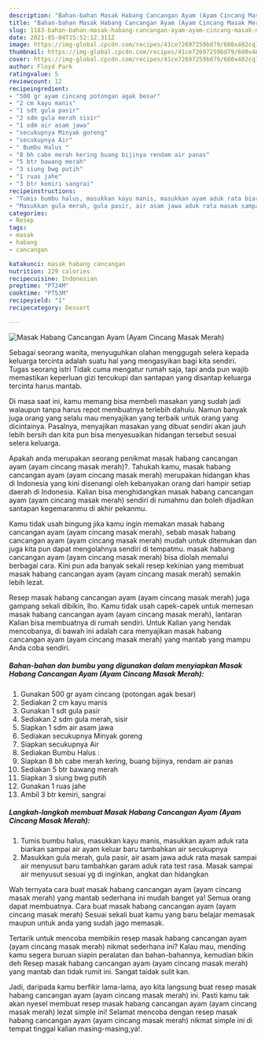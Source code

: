 ```yaml
---
description: "Bahan-bahan Masak Habang Cancangan Ayam (Ayam Cincang Masak Merah) yang nikmat dan Mudah Dibuat"
title: "Bahan-bahan Masak Habang Cancangan Ayam (Ayam Cincang Masak Merah) yang nikmat dan Mudah Dibuat"
slug: 1183-bahan-bahan-masak-habang-cancangan-ayam-ayam-cincang-masak-merah-yang-nikmat-dan-mudah-dibuat
date: 2021-05-04T15:52:12.311Z
image: https://img-global.cpcdn.com/recipes/41ce72697259bd79/680x482cq70/masak-habang-cancangan-ayam-ayam-cincang-masak-merah-foto-resep-utama.jpg
thumbnail: https://img-global.cpcdn.com/recipes/41ce72697259bd79/680x482cq70/masak-habang-cancangan-ayam-ayam-cincang-masak-merah-foto-resep-utama.jpg
cover: https://img-global.cpcdn.com/recipes/41ce72697259bd79/680x482cq70/masak-habang-cancangan-ayam-ayam-cincang-masak-merah-foto-resep-utama.jpg
author: Floyd Park
ratingvalue: 5
reviewcount: 12
recipeingredient:
- "500 gr ayam cincang potongan agak besar"
- "2 cm kayu manis"
- "1 sdt gula pasir"
- "2 sdm gula merah sisir"
- "1 sdm air asam jawa"
- "secukupnya Minyak goreng"
- "secukupnya Air"
- " Bumbu Halus "
- "8 bh cabe merah kering buang bijinya rendam air panas"
- "5 btr bawang merah"
- "3 siung bwg putih"
- "1 ruas jahe"
- "3 btr kemiri sangrai"
recipeinstructions:
- "Tumis bumbu halus, masukkan kayu manis, masukkan ayam aduk rata biarkan sampai air ayam keluar baru tambahkan air secukupnya"
- "Masukkan gula merah, gula pasir, air asam jawa aduk rata masak sampai air menyusut baru tambahkan garam aduk rata test rasa. Masak sampai air menyusut sesuai yg di inginkan, angkat dan hidangkan"
categories:
- Resep
tags:
- masak
- habang
- cancangan

katakunci: masak habang cancangan 
nutrition: 229 calories
recipecuisine: Indonesian
preptime: "PT24M"
cooktime: "PT53M"
recipeyield: "1"
recipecategory: Dessert

---
```



![Masak Habang Cancangan Ayam (Ayam Cincang Masak Merah)](https://img-global.cpcdn.com/recipes/41ce72697259bd79/680x482cq70/masak-habang-cancangan-ayam-ayam-cincang-masak-merah-foto-resep-utama.jpg)

Sebagai seorang wanita, menyuguhkan olahan menggugah selera kepada keluarga tercinta adalah suatu hal yang mengasyikan bagi kita sendiri. Tugas seorang istri Tidak cuma mengatur rumah saja, tapi anda pun wajib memastikan keperluan gizi tercukupi dan santapan yang disantap keluarga tercinta harus mantab.

Di masa  saat ini, kamu memang bisa membeli masakan yang sudah jadi walaupun tanpa harus repot membuatnya terlebih dahulu. Namun banyak juga orang yang selalu mau menyajikan yang terbaik untuk orang yang dicintainya. Pasalnya, menyajikan masakan yang dibuat sendiri akan jauh lebih bersih dan kita pun bisa menyesuaikan hidangan tersebut sesuai selera keluarga. 



Apakah anda merupakan seorang penikmat masak habang cancangan ayam (ayam cincang masak merah)?. Tahukah kamu, masak habang cancangan ayam (ayam cincang masak merah) merupakan hidangan khas di Indonesia yang kini disenangi oleh kebanyakan orang dari hampir setiap daerah di Indonesia. Kalian bisa menghidangkan masak habang cancangan ayam (ayam cincang masak merah) sendiri di rumahmu dan boleh dijadikan santapan kegemaranmu di akhir pekanmu.

Kamu tidak usah bingung jika kamu ingin memakan masak habang cancangan ayam (ayam cincang masak merah), sebab masak habang cancangan ayam (ayam cincang masak merah) mudah untuk ditemukan dan juga kita pun dapat mengolahnya sendiri di tempatmu. masak habang cancangan ayam (ayam cincang masak merah) bisa diolah memalui berbagai cara. Kini pun ada banyak sekali resep kekinian yang membuat masak habang cancangan ayam (ayam cincang masak merah) semakin lebih lezat.

Resep masak habang cancangan ayam (ayam cincang masak merah) juga gampang sekali dibikin, lho. Kamu tidak usah capek-capek untuk memesan masak habang cancangan ayam (ayam cincang masak merah), lantaran Kalian bisa membuatnya di rumah sendiri. Untuk Kalian yang hendak mencobanya, di bawah ini adalah cara menyajikan masak habang cancangan ayam (ayam cincang masak merah) yang mantab yang mampu Anda coba sendiri.

<!--inarticleads1-->

##### Bahan-bahan dan bumbu yang digunakan dalam menyiapkan Masak Habang Cancangan Ayam (Ayam Cincang Masak Merah):

1. Gunakan 500 gr ayam cincang (potongan agak besar)
1. Sediakan 2 cm kayu manis
1. Gunakan 1 sdt gula pasir
1. Sediakan 2 sdm gula merah, sisir
1. Siapkan 1 sdm air asam jawa
1. Sediakan secukupnya Minyak goreng
1. Siapkan secukupnya Air
1. Sediakan  Bumbu Halus :
1. Siapkan 8 bh cabe merah kering, buang bijinya, rendam air panas
1. Sediakan 5 btr bawang merah
1. Siapkan 3 siung bwg putih
1. Gunakan 1 ruas jahe
1. Ambil 3 btr kemiri, sangrai




<!--inarticleads2-->

##### Langkah-langkah membuat Masak Habang Cancangan Ayam (Ayam Cincang Masak Merah):

1. Tumis bumbu halus, masukkan kayu manis, masukkan ayam aduk rata biarkan sampai air ayam keluar baru tambahkan air secukupnya
1. Masukkan gula merah, gula pasir, air asam jawa aduk rata masak sampai air menyusut baru tambahkan garam aduk rata test rasa. Masak sampai air menyusut sesuai yg di inginkan, angkat dan hidangkan




Wah ternyata cara buat masak habang cancangan ayam (ayam cincang masak merah) yang mantab sederhana ini mudah banget ya! Semua orang dapat membuatnya. Cara buat masak habang cancangan ayam (ayam cincang masak merah) Sesuai sekali buat kamu yang baru belajar memasak maupun untuk anda yang sudah jago memasak.

Tertarik untuk mencoba membikin resep masak habang cancangan ayam (ayam cincang masak merah) nikmat sederhana ini? Kalau mau, mending kamu segera buruan siapin peralatan dan bahan-bahannya, kemudian bikin deh Resep masak habang cancangan ayam (ayam cincang masak merah) yang mantab dan tidak rumit ini. Sangat taidak sulit kan. 

Jadi, daripada kamu berfikir lama-lama, ayo kita langsung buat resep masak habang cancangan ayam (ayam cincang masak merah) ini. Pasti kamu tak akan nyesel membuat resep masak habang cancangan ayam (ayam cincang masak merah) lezat simple ini! Selamat mencoba dengan resep masak habang cancangan ayam (ayam cincang masak merah) nikmat simple ini di tempat tinggal kalian masing-masing,ya!.

